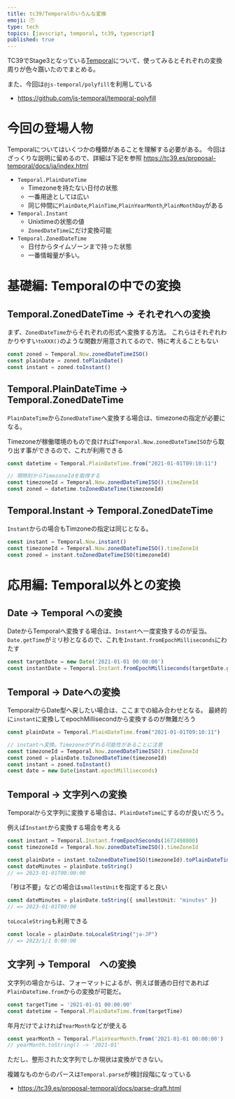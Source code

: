 ```yaml
---
title: tc39/Temporalのいろんな変換
emoji: 🕐
type: tech
topics: [javscript, temporal, tc39, typescript]
published: true
---
```



TC39でStage3となっている[Temporal](https://github.com/tc39/proposal-temporal)について、使ってみるとそれぞれの変換周りが色々躓いたのでまとめる。

また、今回は`@js-temporal/polyfill`を利用している
* https://github.com/js-temporal/temporal-polyfill

# 今回の登場人物 

Temporalについてはいくつかの種類があることを理解する必要がある。
今回はざっくりな説明に留めるので、詳細は下記を参照
https://tc39.es/proposal-temporal/docs/ja/index.html

* `Temporal.PlainDateTime`
  * Timezoneを持たない日付の状態
  * 一番用途としては広い
  * 同じ仲間に`PlainDate`,`PlainTime`,`PlainYearMonth`,`PlainMonthDay`がある
* `Temporal.Instant` 
  * Unixtimeの状態の値
  * `ZonedDateTime`にだけ変換可能
* `Temporal.ZonedDateTime` 
  * 日付からタイムゾーンまで持った状態
  * 一番情報量が多い。

# 基礎編: Temporalの中での変換
## Temporal.ZonedDateTime -> それぞれへの変換

まず、`ZonedDateTime`からそれぞれの形式へ変換する方法。
これらはそれぞれわかりやすい`toXXX()`のような関数が用意されてるので、特に考えることもない

```ts
const zoned = Temporal.Now.zonedDateTimeISO()
const plainDate = zoned.toPlainDate()
const instant = zoned.toInstant()
```
## Temporal.PlainDateTime -> Temporal.ZonedDateTime

`PlainDateTime`から`ZonedDateTime`へ変換する場合は、timezoneの指定が必要になる。

Timezoneが稼働環境のもので良ければ`Temporal.Now.zonedDateTimeISO`から取り出す事ができるので、これが利用できる

```ts
const datetime = Temporal.PlainDateTime.from("2021-01-01T09:10:11")

// 現時刻からTimezoneIdを取得する
const timezoneId = Temporal.Now.zonedDateTimeISO().timeZoneId
const zoned = datetime.toZonedDateTime(timezoneId)
```

## Temporal.Instant -> Temporal.ZonedDateTime

`Instant`からの場合もTimzoneの指定は同じとなる。

```ts
const instant = Temporal.Now.instant()
const timezoneId = Temporal.Now.zonedDateTimeISO().timeZoneId
const zoned = instant.toZonedDateTimeISO(timezoneId)
```

# 応用編: Temporal以外との変換

## Date -> Temporal への変換

DateからTemporalへ変換する場合は、`Instant`へ一度変換するのが妥当。
`Date.getTime`がミリ秒となるので、これを`Instant.fromEpochMilliseconds`にわたす

```ts
const targetDate = new Date('2021-01-01 00:00:00')
const instantDate = Temporal.Instant.fromEpochMilliseconds(targetDate.getTime())
```

## Temporal -> Dateへの変換

TemporalからDate型へ戻したい場合は、ここまでの組み合わせとなる。
最終的に`instant`に変換してepochMillisecondから変換するのが無難だろう

```ts
const plainDate = Temporal.PlainDateTime.from("2021-01-01T09:10:11")

// instantへ変換。Timezoneがずれる可能性があることに注意
const timezoneId = Temporal.Now.zonedDateTimeISO().timeZoneId
const zoned = plainDate.toZonedDateTime(timezoneId)
const instant = zoned.toInstant()
const date = new Date(instant.epochMilliseconds)
```

## Temporal -> 文字列への変換

Temporalから文字列に変換する場合は、`PlainDateTime`にするのが良いだろう。

例えば`Instant`から変換する場合を考える

```ts
const instant = Temporal.Instant.fromEpochSeconds(1672498800)
const timezoneId = Temporal.Now.zonedDateTimeISO().timeZoneId

const plainDate = instant.toZonedDateTimeISO(timezoneId).toPlainDateTime()
const dateMinutes = plainDate.toString()
// => 2023-01-01T00:00:00
```

「秒は不要」などの場合は`smallestUnit`を指定すると良い
```ts
const dateMinutes = plainDate.toString({ smallestUnit: "minutes" })
// => 2023-01-01T00:00
```

`toLocaleString`も利用できる

```ts
const locale = plainDate.toLocaleString("ja-JP")
// => 2023/1/1 0:00:00
```

## 文字列 -> Temporal　への変換

文字列の場合からは、フォーマットによるが、例えば普通の日付であれば`PlainDateTime.from`からの変換が可能だ。

```ts
const targetTime = '2021-01-01 00:00:00'
const datetime = Temporal.PlainDateTime.from(targetTime)
```

年月だけでよければ`YearMonth`などが使える

```ts
const yearMonth = Temporal.PlainYearMonth.from('2021-01-01 00:00:00')
// yearMonth.toString() -> '2021-01'
```

ただし、整形された文字列でしか現状は変換ができない。

複雑なものからのパースは`Temporal.parse`が検討段階になっている
* https://tc39.es/proposal-temporal/docs/parse-draft.html

